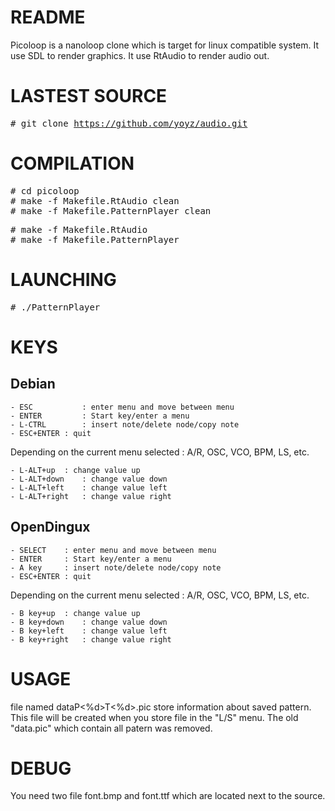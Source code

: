 # README

Picoloop is a nanoloop clone which is target for linux compatible system.
It use SDL     to render graphics.
It use RtAudio to render audio out.


# LASTEST SOURCE

<tt> # git clone https://github.com/yoyz/audio.git </tt> </br>


# COMPILATION

<tt> # cd picoloop 				</tt> <br>
<tt> # make -f Makefile.RtAudio clean 		</tt> <br>
<tt> # make -f Makefile.PatternPlayer clean 	</tt> <br>

<tt> # make -f Makefile.RtAudio  		</tt> <br>
<tt> # make -f Makefile.PatternPlayer		</tt> <br>

# LAUNCHING

<tt> # ./PatternPlayer				</tt> <br>



# KEYS

## Debian

    - ESC   		: enter menu and move between menu
    - ENTER 		: Start key/enter a menu
    - L-CTRL		: insert note/delete node/copy note
    - ESC+ENTER	: quit

Depending on the current menu selected : A/R, OSC, VCO, BPM, LS, etc.

    - L-ALT+up	: change value up
    - L-ALT+down	: change value down
    - L-ALT+left	: change value left
    - L-ALT+right	: change value right


## OpenDingux

    - SELECT   	: enter menu and move between menu
    - ENTER    	: Start key/enter a menu
    - A key		: insert note/delete node/copy note
    - ESC+ENTER	: quit

Depending on the current menu selected : A/R, OSC, VCO, BPM, LS, etc.

    - B key+up	: change value up
    - B key+down	: change value down
    - B key+left	: change value left 
    - B key+right	: change value right

# USAGE

file named dataP<%d>T<%d>.pic store information about saved pattern.
This file will be created when you store file in the "L/S" menu.
The old "data.pic" which contain all patern was removed.


# DEBUG

You need two file font.bmp and font.ttf which are located next to the source.


